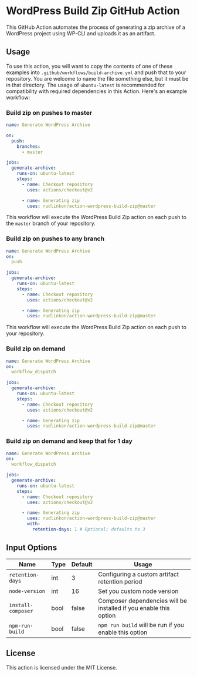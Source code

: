 # WordPress Build Zip GitHub Action

This GitHub Action automates the process of generating a zip archive of a WordPress project using WP-CLI and uploads it as an artifact.

## Usage

To use this action, you will want to copy the contents of one of these examples into `.github/workflows/build-archive.yml` and push that to your repository. You are welcome to name the file something else, but it must be in that directory. The usage of `ubuntu-latest` is recommended for compatibility with required dependencies in this Action. Here's an example workflow:
### Build zip on pushes to master
```yml
name: Generate WordPress Archive

on:
  push:
    branches:
      - master

jobs:
  generate-archive:
    runs-on: ubuntu-latest
    steps:
      - name: Checkout repository
        uses: actions/checkout@v2

      - name: Generating zip
        uses: rudlinkon/action-wordpress-build-zip@master
```
This workflow will execute the WordPress Build Zip action on each push to the `master` branch of your repository.

### Build zip on pushes to any branch
```yml
name: Generate WordPress Archive
on:
  push

jobs:
  generate-archive:
    runs-on: ubuntu-latest
    steps:
      - name: Checkout repository
        uses: actions/checkout@v2

      - name: Generating zip
        uses: rudlinkon/action-wordpress-build-zip@master
```
This workflow will execute the WordPress Build Zip action on each push to your repository.

### Build zip on demand
```yaml
name: Generate WordPress Archive
on:
  workflow_dispatch

jobs:
  generate-archive:
    runs-on: ubuntu-latest
    steps:
      - name: Checkout repository
        uses: actions/checkout@v2

      - name: Generating zip
        uses: rudlinkon/action-wordpress-build-zip@master
```

### Build zip on demand and keep that for 1 day
```yml
name: Generate WordPress Archive
on:
  workflow_dispatch

jobs:
  generate-archive:
    runs-on: ubuntu-latest
    steps:
      - name: Checkout repository
        uses: actions/checkout@v2

      - name: Generating zip
        uses: rudlinkon/action-wordpress-build-zip@master
        with:
          retention-days: 1 # Optional; defaults to 3
```

## Input Options
| Name | Type | Default | Usage |
| ----------- | -------- | ----------- | ----------- |
| `retention-days` | int | 3 | Configuring a custom artifact retention period |
| `node-version` | int | 16 | Set you custom node version |
| `install-composer` | bool | false | Composer dependencies will be installed if you enable this option |
| `npm-run-build` | bool | false | `npm run build` will be run if you enable this option |

## License
This action is licensed under the MIT License.